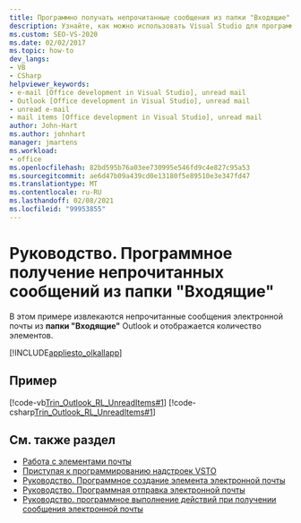 ```yaml
---
title: Программно получать непрочитанные сообщения из папки "Входящие"
description: Узнайте, как можно использовать Visual Studio для программного получения непрочитанных сообщений из папки "Входящие" в Microsoft Outlook.
ms.custom: SEO-VS-2020
ms.date: 02/02/2017
ms.topic: how-to
dev_langs:
- VB
- CSharp
helpviewer_keywords:
- e-mail [Office development in Visual Studio], unread mail
- Outlook [Office development in Visual Studio], unread mail
- unread e-mail
- mail items [Office development in Visual Studio], unread mail
author: John-Hart
ms.author: johnhart
manager: jmartens
ms.workload:
- office
ms.openlocfilehash: 82bd595b76a03ee730995e546fd9c4e827c95a53
ms.sourcegitcommit: ae6d47b09a439cd0e13180f5e89510e3e347fd47
ms.translationtype: MT
ms.contentlocale: ru-RU
ms.lasthandoff: 02/08/2021
ms.locfileid: "99953855"
---
```

# <a name="how-to-programmatically-retrieve-unread-messages-from-the-inbox"></a>Руководство. Программное получение непрочитанных сообщений из папки "Входящие"
  В этом примере извлекаются непрочитанные сообщения электронной почты из **папки "Входящие"** Outlook и отображается количество элементов.

 [!INCLUDE[appliesto_olkallapp](../vsto/includes/appliesto-olkallapp-md.md)]

## <a name="example"></a>Пример
 [!code-vb[Trin_Outlook_RL_UnreadItems#1](../vsto/codesnippet/VisualBasic/Trin_Outlook_RL_UnreadItems/thisaddin.vb#1)]
 [!code-csharp[Trin_Outlook_RL_UnreadItems#1](../vsto/codesnippet/CSharp/Trin_Outlook_RL_UnreadItems/thisaddin.cs#1)]

## <a name="see-also"></a>См. также раздел
- [Работа с элементами почты](../vsto/working-with-mail-items.md)
- [Приступая к программированию надстроек VSTO](../vsto/getting-started-programming-vsto-add-ins.md)
- [Руководство. Программное создание элемента электронной почты](../vsto/how-to-programmatically-create-an-e-mail-item.md)
- [Руководство. Программная отправка электронной почты](../vsto/how-to-programmatically-send-e-mail-programmatically.md)
- [Руководство. программное выполнение действий при получении сообщения электронной почты](../vsto/how-to-programmatically-perform-actions-when-an-e-mail-message-is-received.md)
